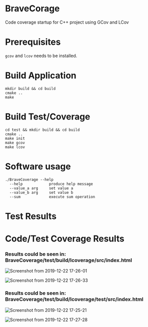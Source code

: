 # BraveCorage
Code coverage startup for C++ project using GCov and LCov

# Prerequisites
`gcov` and `lcov` needs to be installed. 

# Build Application
```
mkdir build && cd build
cmake ..
make
```

# Build Test/Coverage 
```
cd test && mkdir build && cd build
cmake ..
make init
make gcov
make lcov
```

# Software usage
```
./BraveCoverage --help
  --help            produce help message
  --value_a arg     set value a
  --value_b arg     set value b
  --sum             execute sum operation
```
# Test Results


# Code/Test Coverage Results

### Results could be seen in: BraveCoverage/test/build/lcoverage/src/index.html
![Screenshot from 2019-12-22 17-26-01](https://user-images.githubusercontent.com/27175864/71325163-d26f3880-24e0-11ea-8a18-25dc94d9a153.png)

![Screenshot from 2019-12-22 17-26-33](https://user-images.githubusercontent.com/27175864/71325184-08142180-24e1-11ea-9ab8-92c7180047fb.png)

### Results could be seen in: BraveCoverage/test/build/lcoverage/test/src/index.html
![Screenshot from 2019-12-22 17-25-21](https://user-images.githubusercontent.com/27175864/71325145-91772400-24e0-11ea-918b-2b5711ba4f36.png)

![Screenshot from 2019-12-22 17-27-28](https://user-images.githubusercontent.com/27175864/71325188-1a8e5b00-24e1-11ea-80e4-fffb6c6d1261.png)

